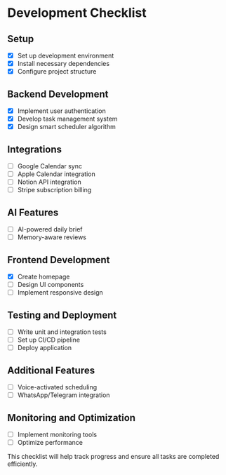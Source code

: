 # Development Checklist

## Setup
- [x] Set up development environment
- [x] Install necessary dependencies
- [x] Configure project structure

## Backend Development
- [x] Implement user authentication
- [x] Develop task management system
- [x] Design smart scheduler algorithm

## Integrations
- [ ] Google Calendar sync
- [ ] Apple Calendar integration
- [ ] Notion API integration
- [ ] Stripe subscription billing

## AI Features
- [ ] AI-powered daily brief
- [ ] Memory-aware reviews

## Frontend Development
- [x] Create homepage
- [ ] Design UI components
- [ ] Implement responsive design

## Testing and Deployment
- [ ] Write unit and integration tests
- [ ] Set up CI/CD pipeline
- [ ] Deploy application

## Additional Features
- [ ] Voice-activated scheduling
- [ ] WhatsApp/Telegram integration

## Monitoring and Optimization
- [ ] Implement monitoring tools
- [ ] Optimize performance

This checklist will help track progress and ensure all tasks are completed efficiently. 